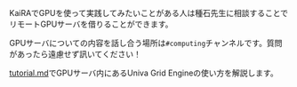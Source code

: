 KaiRAでGPUを使って実践してみたいことがある人は種石先生に相談することでリモートGPUサーバを借りることができます。

GPUサーバについての内容を話し合う場所は`#computing`チャンネルです。質問があったら遠慮せず訊いてください！

[tutorial.md](tutorial.md)でGPUサーバ内にあるUniva Grid Engineの使い方を解説します。
